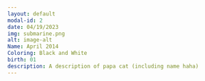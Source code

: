 ```yaml
---
layout: default
modal-id: 2
date: 04/19/2023
img: submarine.png
alt: image-alt
Name: April 2014
Coloring: Black and White
birth: 01
description: A description of papa cat (including name haha)
---
```

